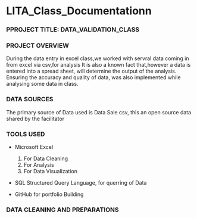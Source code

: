 # LITA_Class_Documentationn

### PPROJECT TITLE:  DATA_VALIDATION_CLASS

### PROJECT OVERVIEW
During the data entry in excel class,we worked with servral data coming in from excel via csv,for analysis
It is also a known fact that,however a data is entered into a spread sheet, will determine the output of the analysis.
Ensuring the accuracy and quality of data, was also implemented while analysing some data in class.

### DATA SOURCES
The primary source of Data used is Data Sale csv, this an open source data shared by the facilitator

### TOOLS USED
- Microsoft Excel
  1. For Data Cleaning
  2. For Analysis
  3. For Data Visualization
  

- SQL Structured Query Language, for querring of Data
- GitHub for portfolio Building

### DATA CLEANING AND PREPARATIONS






  
  
  




